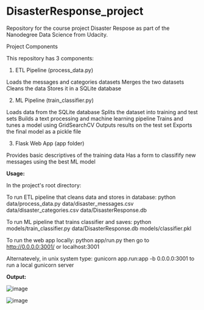 # DisasterResponse_project


Repository for the course project Disaster Respose as part of the Nanodegree Data Science from Udacity.

Project Components

This repository has 3 components:

1. ETL Pipeline (process_data.py)
   
  Loads the messages and categories datasets
  Merges the two datasets
  Cleans the data
  Stores it in a SQLite database
  
2. ML Pipeline (train_classifier.py)
   
  Loads data from the SQLite database
  Splits the dataset into training and test sets
  Builds a text processing and machine learning pipeline
  Trains and tunes a model using GridSearchCV
  Outputs results on the test set
  Exports the final model as a pickle file
  
3. Flask Web App (app folder)
   
  Provides basic descriptives of the training data
  Has a form to classifify new messages using the best ML model

**Usage:**

In the project's root directory:

  To run ETL pipeline that cleans data and stores in database:
python data/process_data.py data/disaster_messages.csv data/disaster_categories.csv data/DisasterResponse.db

  To run ML pipeline that trains classifier and saves:
python models/train_classifier.py data/DisasterResponse.db models/classifier.pkl

  To run the web app locally:
python app/run.py then go to http://0.0.0.0:3001/ or localhost:3001

Alternatevely, in unix system type: gunicorn app.run:app -b 0.0.0.0:3001 to run a local gunicorn server

**Output:**

![image](https://github.com/CarmenElenaIlie/DisasterResponse_project/assets/144029233/47370b66-cc48-45e9-8ba4-9a7a26b9fa17)

![image](https://github.com/CarmenElenaIlie/DisasterResponse_project/assets/144029233/0f9b56b7-8f79-484e-aeaf-1027959314df)



